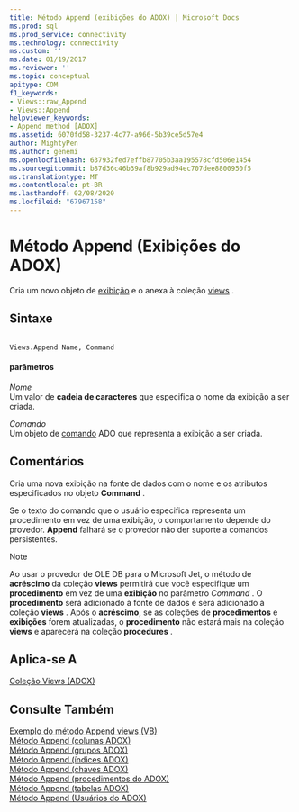 ```yaml
---
title: Método Append (exibições do ADOX) | Microsoft Docs
ms.prod: sql
ms.prod_service: connectivity
ms.technology: connectivity
ms.custom: ''
ms.date: 01/19/2017
ms.reviewer: ''
ms.topic: conceptual
apitype: COM
f1_keywords:
- Views::raw_Append
- Views::Append
helpviewer_keywords:
- Append method [ADOX]
ms.assetid: 6070fd58-3237-4c77-a966-5b39ce5d57e4
author: MightyPen
ms.author: genemi
ms.openlocfilehash: 637932fed7effb87705b3aa195578cfd506e1454
ms.sourcegitcommit: b87d36c46b39af8b929ad94ec707dee8800950f5
ms.translationtype: MT
ms.contentlocale: pt-BR
ms.lasthandoff: 02/08/2020
ms.locfileid: "67967158"
---
```

# <a name="append-method-adox-views"></a>Método Append (Exibições do ADOX)
Cria um novo objeto de [exibição](../../../ado/reference/adox-api/view-object-adox.md) e o anexa à coleção [views](../../../ado/reference/adox-api/views-collection-adox.md) .  
  
## <a name="syntax"></a>Sintaxe  
  
```  
  
Views.Append Name, Command  
```  
  
#### <a name="parameters"></a>parâmetros  
 *Nome*  
 Um valor de **cadeia de caracteres** que especifica o nome da exibição a ser criada.  
  
 *Comando*  
 Um objeto de [comando](../../../ado/reference/ado-api/command-object-ado.md) ADO que representa a exibição a ser criada.  
  
## <a name="remarks"></a>Comentários  
 Cria uma nova exibição na fonte de dados com o nome e os atributos especificados no objeto **Command** .  
  
 Se o texto do comando que o usuário especifica representa um procedimento em vez de uma exibição, o comportamento depende do provedor. **Append** falhará se o provedor não der suporte a comandos persistentes.  
  
> [!NOTE]
>  Ao usar o provedor de OLE DB para o Microsoft Jet, o método de **acréscimo** da coleção **views** permitirá que você especifique um **procedimento** em vez de uma **exibição** no parâmetro *Command* . O **procedimento** será adicionado à fonte de dados e será adicionado à coleção **views** . Após o **acréscimo**, se as coleções de **procedimentos** e **exibições** forem atualizadas, o **procedimento** não estará mais na coleção **views** e aparecerá na coleção **procedures** .  
  
## <a name="applies-to"></a>Aplica-se A  
 [Coleção Views (ADOX)](../../../ado/reference/adox-api/views-collection-adox.md)  
  
## <a name="see-also"></a>Consulte Também  
 [Exemplo do método Append views (VB)](../../../ado/reference/adox-api/views-append-method-example-vb.md)   
 [Método Append (colunas ADOX)](../../../ado/reference/adox-api/append-method-adox-columns.md)   
 [Método Append (grupos ADOX)](../../../ado/reference/adox-api/append-method-adox-groups.md)   
 [Método Append (índices ADOX)](../../../ado/reference/adox-api/append-method-adox-indexes.md)   
 [Método Append (chaves ADOX)](../../../ado/reference/adox-api/append-method-adox-keys.md)   
 [Método Append (procedimentos do ADOX)](../../../ado/reference/adox-api/append-method-adox-procedures.md)   
 [Método Append (tabelas ADOX)](../../../ado/reference/adox-api/append-method-adox-tables.md)   
 [Método Append (Usuários do ADOX)](../../../ado/reference/adox-api/append-method-adox-users.md)
